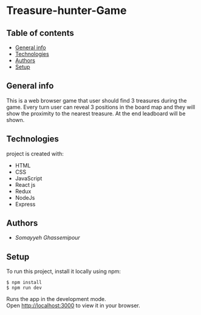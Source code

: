 # Treasure-hunter-Game

## Table of contents

- [General info](#general-info)
- [Technologies](#technologies)
- [Authors](#authors)
- [Setup](#setup)

## General info

This is a web browser game that user should find 3  treasures during the game. Every turn user can reveal 3 positions in the board map and they will show the proximity to the nearest treasure. At the end leadboard will be shown.

## Technologies

project is created with:

- HTML
- CSS
- JavaScript
- React js
- Redux
- NodeJs
- Express

## Authors

- _Somayyeh Ghassemipour_

## Setup

To run this project, install it locally using npm:

```
$ npm install
$ npm run dev
```

Runs the app in the development mode.\
Open [http://localhost:3000](http://localhost:3000) to view it in your browser.
